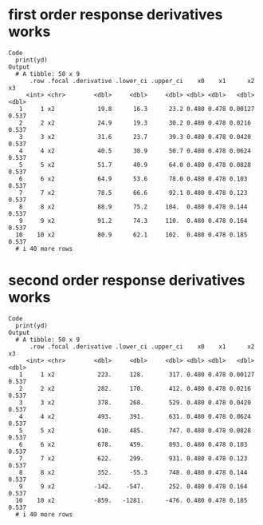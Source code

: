 # first order response derivatives works

    Code
      print(yd)
    Output
      # A tibble: 50 x 9
          .row .focal .derivative .lower_ci .upper_ci    x0    x1      x2    x3
         <int> <chr>        <dbl>     <dbl>     <dbl> <dbl> <dbl>   <dbl> <dbl>
       1     1 x2            19.8      16.3      23.2 0.480 0.478 0.00127 0.537
       2     2 x2            24.9      19.3      30.2 0.480 0.478 0.0216  0.537
       3     3 x2            31.6      23.7      39.3 0.480 0.478 0.0420  0.537
       4     4 x2            40.5      30.9      50.7 0.480 0.478 0.0624  0.537
       5     5 x2            51.7      40.9      64.0 0.480 0.478 0.0828  0.537
       6     6 x2            64.9      53.6      78.0 0.480 0.478 0.103   0.537
       7     7 x2            78.5      66.6      92.1 0.480 0.478 0.123   0.537
       8     8 x2            88.9      75.2     104.  0.480 0.478 0.144   0.537
       9     9 x2            91.2      74.3     110.  0.480 0.478 0.164   0.537
      10    10 x2            80.9      62.1     102.  0.480 0.478 0.185   0.537
      # i 40 more rows

# second order response derivatives works

    Code
      print(yd)
    Output
      # A tibble: 50 x 9
          .row .focal .derivative .lower_ci .upper_ci    x0    x1      x2    x3
         <int> <chr>        <dbl>     <dbl>     <dbl> <dbl> <dbl>   <dbl> <dbl>
       1     1 x2            223.     128.       317. 0.480 0.478 0.00127 0.537
       2     2 x2            282.     170.       412. 0.480 0.478 0.0216  0.537
       3     3 x2            378.     268.       529. 0.480 0.478 0.0420  0.537
       4     4 x2            493.     391.       631. 0.480 0.478 0.0624  0.537
       5     5 x2            610.     485.       747. 0.480 0.478 0.0828  0.537
       6     6 x2            678.     459.       893. 0.480 0.478 0.103   0.537
       7     7 x2            622.     299.       931. 0.480 0.478 0.123   0.537
       8     8 x2            352.     -55.3      748. 0.480 0.478 0.144   0.537
       9     9 x2           -142.    -547.       252. 0.480 0.478 0.164   0.537
      10    10 x2           -859.   -1281.      -476. 0.480 0.478 0.185   0.537
      # i 40 more rows

